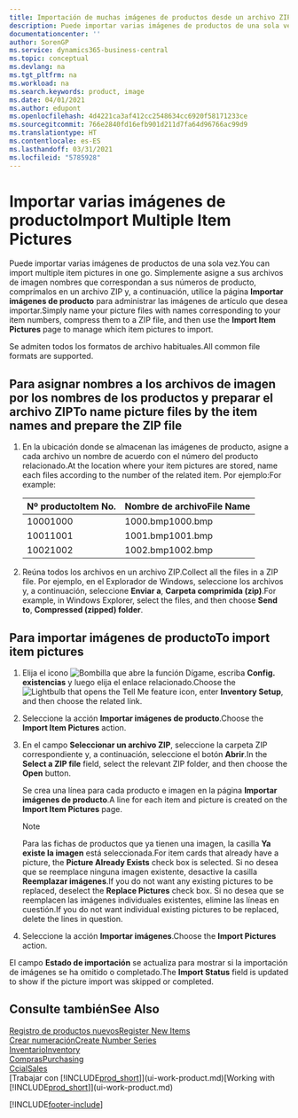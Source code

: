 ```yaml
---
title: Importación de muchas imágenes de productos desde un archivo ZIP| Documentos de Microsoft
description: Puede importar varias imágenes de productos de una sola vez. Simplemente asigne a sus archivos de imagen nombres que correspondan a sus números de producto, comprímalos en un archivo zip y, a continuación, utilice la página Importar imágenes de producto para administrar las imágenes de artículo que desea importar.
documentationcenter: ''
author: SorenGP
ms.service: dynamics365-business-central
ms.topic: conceptual
ms.devlang: na
ms.tgt_pltfrm: na
ms.workload: na
ms.search.keywords: product, image
ms.date: 04/01/2021
ms.author: edupont
ms.openlocfilehash: 4d4221ca3af412cc2548634cc6920f58171233ce
ms.sourcegitcommit: 766e2840fd16efb901d211d7fa64d96766ac99d9
ms.translationtype: HT
ms.contentlocale: es-ES
ms.lasthandoff: 03/31/2021
ms.locfileid: "5785928"
---
```

# <a name="import-multiple-item-pictures"></a><span data-ttu-id="83e51-104">Importar varias imágenes de producto</span><span class="sxs-lookup"><span data-stu-id="83e51-104">Import Multiple Item Pictures</span></span>
<span data-ttu-id="83e51-105">Puede importar varias imágenes de productos de una sola vez.</span><span class="sxs-lookup"><span data-stu-id="83e51-105">You can import multiple item pictures in one go.</span></span> <span data-ttu-id="83e51-106">Simplemente asigne a sus archivos de imagen nombres que correspondan a sus números de producto, comprímalos en un archivo ZIP y, a continuación, utilice la página **Importar imágenes de producto** para administrar las imágenes de artículo que desea importar.</span><span class="sxs-lookup"><span data-stu-id="83e51-106">Simply name your picture files with names corresponding to your item numbers, compress them to a ZIP file, and then use the **Import Item Pictures** page to manage which item pictures to import.</span></span>

<span data-ttu-id="83e51-107">Se admiten todos los formatos de archivo habituales.</span><span class="sxs-lookup"><span data-stu-id="83e51-107">All common file formats are supported.</span></span>

## <a name="to-name-picture-files-by-the-item-names-and-prepare-the-zip-file"></a><span data-ttu-id="83e51-108">Para asignar nombres a los archivos de imagen por los nombres de los productos y preparar el archivo ZIP</span><span class="sxs-lookup"><span data-stu-id="83e51-108">To name picture files by the item names and prepare the ZIP file</span></span>
1. <span data-ttu-id="83e51-109">En la ubicación donde se almacenan las imágenes de producto, asigne a cada archivo un nombre de acuerdo con el número del producto relacionado.</span><span class="sxs-lookup"><span data-stu-id="83e51-109">At the location where your item pictures are stored, name each files according to the number of the related item.</span></span> <span data-ttu-id="83e51-110">Por ejemplo:</span><span class="sxs-lookup"><span data-stu-id="83e51-110">For example:</span></span>

    |<span data-ttu-id="83e51-111">Nº producto</span><span class="sxs-lookup"><span data-stu-id="83e51-111">Item No.</span></span>|<span data-ttu-id="83e51-112">Nombre de archivo</span><span class="sxs-lookup"><span data-stu-id="83e51-112">File Name</span></span>|
    |-|-|
    |<span data-ttu-id="83e51-113">1000</span><span class="sxs-lookup"><span data-stu-id="83e51-113">1000</span></span>|<span data-ttu-id="83e51-114">1000.bmp</span><span class="sxs-lookup"><span data-stu-id="83e51-114">1000.bmp</span></span>|
    |<span data-ttu-id="83e51-115">1001</span><span class="sxs-lookup"><span data-stu-id="83e51-115">1001</span></span>|<span data-ttu-id="83e51-116">1001.bmp</span><span class="sxs-lookup"><span data-stu-id="83e51-116">1001.bmp</span></span>|
    |<span data-ttu-id="83e51-117">1002</span><span class="sxs-lookup"><span data-stu-id="83e51-117">1002</span></span>|<span data-ttu-id="83e51-118">1002.bmp</span><span class="sxs-lookup"><span data-stu-id="83e51-118">1002.bmp</span></span>|

2. <span data-ttu-id="83e51-119">Reúna todos los archivos en un archivo ZIP.</span><span class="sxs-lookup"><span data-stu-id="83e51-119">Collect all the files in a ZIP file.</span></span> <span data-ttu-id="83e51-120">Por ejemplo, en el Explorador de Windows, seleccione los archivos y, a continuación, seleccione **Enviar a**, **Carpeta comprimida (zip)**.</span><span class="sxs-lookup"><span data-stu-id="83e51-120">For example, in Windows Explorer, select the files, and then choose **Send to**, **Compressed (zipped) folder**.</span></span>     

## <a name="to-import-item-pictures"></a><span data-ttu-id="83e51-121">Para importar imágenes de producto</span><span class="sxs-lookup"><span data-stu-id="83e51-121">To import item pictures</span></span>
1. <span data-ttu-id="83e51-122">Elija el icono ![Bombilla que abre la función Dígame](media/ui-search/search_small.png "Dígame qué desea hacer"), escriba **Config. existencias** y luego elija el enlace relacionado.</span><span class="sxs-lookup"><span data-stu-id="83e51-122">Choose the ![Lightbulb that opens the Tell Me feature](media/ui-search/search_small.png "Tell me what you want to do") icon, enter **Inventory Setup**, and then choose the related link.</span></span>
2. <span data-ttu-id="83e51-123">Seleccione la acción **Importar imágenes de producto**.</span><span class="sxs-lookup"><span data-stu-id="83e51-123">Choose the **Import Item Pictures** action.</span></span>
3. <span data-ttu-id="83e51-124">En el campo **Seleccionar un archivo ZIP**, seleccione la carpeta ZIP correspondiente y, a continuación, seleccione el botón **Abrir**.</span><span class="sxs-lookup"><span data-stu-id="83e51-124">In the **Select a ZIP file** field, select the relevant ZIP folder, and then choose the **Open** button.</span></span>

    <span data-ttu-id="83e51-125">Se crea una línea para cada producto e imagen en la página **Importar imágenes de producto**.</span><span class="sxs-lookup"><span data-stu-id="83e51-125">A line for each item and picture is created on the **Import Item Pictures** page.</span></span>

    > [!NOTE]
    > <span data-ttu-id="83e51-126">Para las fichas de productos que ya tienen una imagen, la casilla **Ya existe la imagen** está seleccionada.</span><span class="sxs-lookup"><span data-stu-id="83e51-126">For item cards that already have a picture, the **Picture Already Exists** check box is selected.</span></span> <span data-ttu-id="83e51-127">Si no desea que se reemplace ninguna imagen existente, desactive la casilla **Reemplazar imágenes**.</span><span class="sxs-lookup"><span data-stu-id="83e51-127">If you do not want any existing pictures to be replaced, deselect the **Replace Pictures** check box.</span></span> <span data-ttu-id="83e51-128">Si no desea que se reemplacen las imágenes individuales existentes, elimine las líneas en cuestión.</span><span class="sxs-lookup"><span data-stu-id="83e51-128">If you do not want individual existing pictures to be replaced, delete the lines in question.</span></span>

3. <span data-ttu-id="83e51-129">Seleccione la acción **Importar imágenes**.</span><span class="sxs-lookup"><span data-stu-id="83e51-129">Choose the **Import Pictures** action.</span></span>

<span data-ttu-id="83e51-130">El campo **Estado de importación** se actualiza para mostrar si la importación de imágenes se ha omitido o completado.</span><span class="sxs-lookup"><span data-stu-id="83e51-130">The **Import Status** field is updated to show if the picture import was skipped or completed.</span></span>       

## <a name="see-also"></a><span data-ttu-id="83e51-131">Consulte también</span><span class="sxs-lookup"><span data-stu-id="83e51-131">See Also</span></span>
[<span data-ttu-id="83e51-132">Registro de productos nuevos</span><span class="sxs-lookup"><span data-stu-id="83e51-132">Register New Items</span></span>](inventory-how-register-new-items.md)  
[<span data-ttu-id="83e51-133">Crear numeración</span><span class="sxs-lookup"><span data-stu-id="83e51-133">Create Number Series</span></span>](ui-create-number-series.md)  
[<span data-ttu-id="83e51-134">Inventario</span><span class="sxs-lookup"><span data-stu-id="83e51-134">Inventory</span></span>](inventory-manage-inventory.md)  
[<span data-ttu-id="83e51-135">Compras</span><span class="sxs-lookup"><span data-stu-id="83e51-135">Purchasing</span></span>](purchasing-manage-purchasing.md)  
[<span data-ttu-id="83e51-136">Ccial</span><span class="sxs-lookup"><span data-stu-id="83e51-136">Sales</span></span>](sales-manage-sales.md)  
<span data-ttu-id="83e51-137">[Trabajar con [!INCLUDE[prod_short](includes/prod_short.md)]](ui-work-product.md)</span><span class="sxs-lookup"><span data-stu-id="83e51-137">[Working with [!INCLUDE[prod_short](includes/prod_short.md)]](ui-work-product.md)</span></span>


[!INCLUDE[footer-include](includes/footer-banner.md)]
